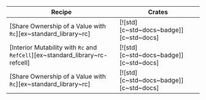 | Recipe | Crates |
|---|---|
| [Share Ownership of a Value with `Rc`][ex~standard_library~rc] | [![std][c~std~docs~badge]][c~std~docs] |
| [Interior Mutability with `Rc` and `RefCell`][ex~standard_library~rc-refcell] | [![std][c~std~docs~badge]][c~std~docs] |
| [Share Ownership of a Value with `Rc`][ex~standard_library~rc] | [![std][c~std~docs~badge]][c~std~docs] |
